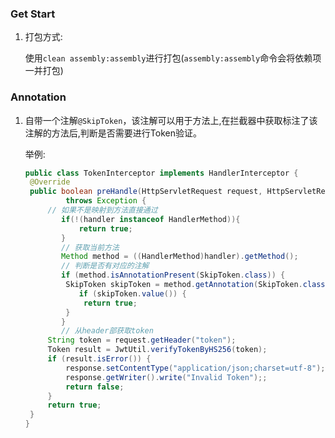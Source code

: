 ### Get Start

1. 打包方式:

   使用`clean assembly:assembly`进行打包(`assembly:assembly`命令会将依赖项一并打包) 
### Annotation

1. 自带一个注解`@SkipToken`，该注解可以用于方法上,在拦截器中获取标注了该注解的方法后,判断是否需要进行Token验证。

   举例:

   ```java
   public class TokenInterceptor implements HandlerInterceptor {
   	@Override
   	public boolean preHandle(HttpServletRequest request, HttpServletResponse response, Object handler)
   			throws Exception {
   		// 如果不是映射到方法直接通过
           if(!(handler instanceof HandlerMethod)){
               return true;
           }
           // 获取当前方法
           Method method = ((HandlerMethod)handler).getMethod();
           // 判断是否有对应的注解
           if (method.isAnnotationPresent(SkipToken.class)) {
           	SkipToken skipToken = method.getAnnotation(SkipToken.class);
               if (skipToken.value()) {
           		return true;
           	}
           }
           // 从header部获取token
   		String token = request.getHeader("token");
   		Token result = JwtUtil.verifyTokenByHS256(token);
   		if (result.isError()) {
   			response.setContentType("application/json;charset=utf-8");
   			response.getWriter().write("Invalid Token");;
   			return false;
   		}
   		return true;
   	}
   }
   ```

   

   

   


